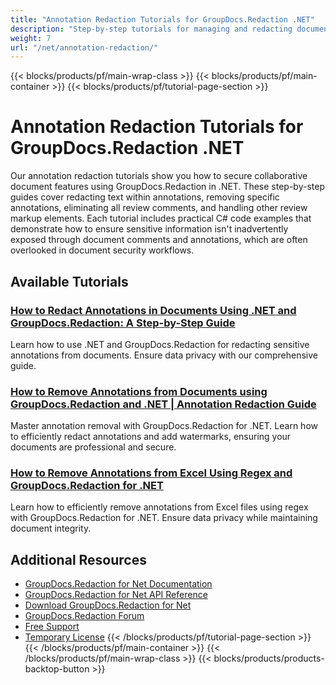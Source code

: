 ```yaml
---
title: "Annotation Redaction Tutorials for GroupDocs.Redaction .NET"
description: "Step-by-step tutorials for managing and redacting document annotations, comments, and review markup in GroupDocs.Redaction for .NET."
weight: 7
url: "/net/annotation-redaction/"
---
```

{{< blocks/products/pf/main-wrap-class >}}
{{< blocks/products/pf/main-container >}}
{{< blocks/products/pf/tutorial-page-section >}}
# Annotation Redaction Tutorials for GroupDocs.Redaction .NET

Our annotation redaction tutorials show you how to secure collaborative document features using GroupDocs.Redaction in .NET. These step-by-step guides cover redacting text within annotations, removing specific annotations, eliminating all review comments, and handling other review markup elements. Each tutorial includes practical C# code examples that demonstrate how to ensure sensitive information isn't inadvertently exposed through document comments and annotations, which are often overlooked in document security workflows.

## Available Tutorials

### [How to Redact Annotations in Documents Using .NET and GroupDocs.Redaction&#58; A Step-by-Step Guide](./redact-document-annotations-dotnet-groupdocs/)
Learn how to use .NET and GroupDocs.Redaction for redacting sensitive annotations from documents. Ensure data privacy with our comprehensive guide.

### [How to Remove Annotations from Documents using GroupDocs.Redaction and .NET | Annotation Redaction Guide](./groupdocs-redaction-annotation-removal-watermarking-net/)
Master annotation removal with GroupDocs.Redaction for .NET. Learn how to efficiently redact annotations and add watermarks, ensuring your documents are professional and secure.

### [How to Remove Annotations from Excel Using Regex and GroupDocs.Redaction for .NET](./remove-annotations-excel-using-groupdocs-redaction/)
Learn how to efficiently remove annotations from Excel files using regex with GroupDocs.Redaction for .NET. Ensure data privacy while maintaining document integrity.

## Additional Resources

- [GroupDocs.Redaction for Net Documentation](https://docs.groupdocs.com/redaction/net/)
- [GroupDocs.Redaction for Net API Reference](https://reference.groupdocs.com/redaction/net/)
- [Download GroupDocs.Redaction for Net](https://releases.groupdocs.com/redaction/net/)
- [GroupDocs.Redaction Forum](https://forum.groupdocs.com/c/redaction)
- [Free Support](https://forum.groupdocs.com/)
- [Temporary License](https://purchase.groupdocs.com/temporary-license/)
{{< /blocks/products/pf/tutorial-page-section >}}
{{< /blocks/products/pf/main-container >}}
{{< /blocks/products/pf/main-wrap-class >}}
{{< blocks/products/products-backtop-button >}}